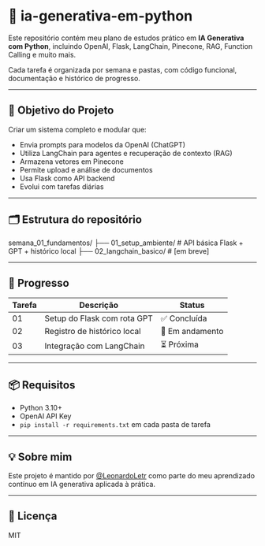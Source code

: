 # 🧠 ia-generativa-em-python

Este repositório contém meu plano de estudos prático em **IA Generativa com Python**, incluindo OpenAI, Flask, LangChain, Pinecone, RAG, Function Calling e muito mais.

Cada tarefa é organizada por semana e pastas, com código funcional, documentação e histórico de progresso.

---

## 🚀 Objetivo do Projeto

Criar um sistema completo e modular que:

- Envia prompts para modelos da OpenAI (ChatGPT)
- Utiliza LangChain para agentes e recuperação de contexto (RAG)
- Armazena vetores em Pinecone
- Permite upload e análise de documentos
- Usa Flask como API backend
- Evolui com tarefas diárias

---

## 🗂️ Estrutura do repositório

semana_01_fundamentos/
├── 01_setup_ambiente/ # API básica Flask + GPT + histórico local
├── 02_langchain_basico/ # [em breve]


---

## 📅 Progresso

| Tarefa | Descrição | Status |
|--------|-----------|--------|
| 01     | Setup do Flask com rota GPT | ✅ Concluída |
| 02     | Registro de histórico local | 🔄 Em andamento |
| 03     | Integração com LangChain    | ⏳ Próxima |

---

## 📦 Requisitos

- Python 3.10+
- OpenAI API Key
- `pip install -r requirements.txt` em cada pasta de tarefa

---

## 💡 Sobre mim

Este projeto é mantido por [@LeonardoLetr](https://github.com/LeonardoLetr) como parte do meu aprendizado contínuo em IA generativa aplicada à prática.

---

## 📜 Licença

MIT

